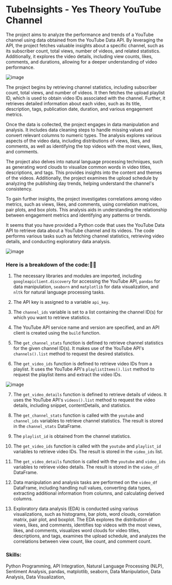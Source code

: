 # TubeInsights - Yes Theory YouTube Channel
The project aims to analyze the performance and trends of a YouTube channel using data obtained from the YouTube Data API. By leveraging the API, the project fetches valuable insights about a specific channel, such as its subscriber count, total views, number of videos, and related statistics. Additionally, it explores the video details, including view counts, likes, comments, and durations, allowing for a deeper understanding of video performance.

![image](https://github.com/prajjwalyd/TubeInsights/assets/111794524/e55ed366-5322-4ca2-8fce-bee1c9f8a3af)


The project begins by retrieving channel statistics, including subscriber count, total views, and number of videos. It then fetches the upload playlist ID, which is used to obtain video IDs associated with the channel. Further, it retrieves detailed information about each video, such as its title, description, tags, publication date, duration, and various engagement metrics.

Once the data is collected, the project engages in data manipulation and analysis. It includes data cleaning steps to handle missing values and convert relevant columns to numeric types. The analysis explores various aspects of the video data, including distributions of views, likes, and comments, as well as identifying the top videos with the most views, likes, and comments.

The project also delves into natural language processing techniques, such as generating word clouds to visualize common words in video titles, descriptions, and tags. This provides insights into the content and themes of the videos. Additionally, the project examines the upload schedule by analyzing the publishing day trends, helping understand the channel's consistency.

To gain further insights, the project investigates correlations among video metrics, such as views, likes, and comments, using correlation matrices, pair plots, and box plots. This analysis aids in understanding the relationship between engagement metrics and identifying any patterns or trends.

It seems that you have provided a Python code that uses the YouTube Data API to retrieve data about a YouTube channel and its videos. The code performs various tasks such as fetching channel statistics, retrieving video details, and conducting exploratory data analysis.

![image](https://github.com/prajjwalyd/TubeInsights/assets/111794524/d3503310-5c88-419c-9090-5dadf8f9bb61)

### Here is a breakdown of the code:👩‍💻

1. The necessary libraries and modules are imported, including `googleapiclient.discovery` for accessing the YouTube API, `pandas` for data manipulation, `seaborn` and `matplotlib` for data visualization, and `nltk` for natural language processing tasks.

2. The API key is assigned to a variable `api_key`.

3. The `channel_ids` variable is set to a list containing the channel ID(s) for which you want to retrieve statistics.

4. The YouTube API service name and version are specified, and an API client is created using the `build` function.

5. The `get_channel_stats` function is defined to retrieve channel statistics for the given channel ID(s). It makes use of the YouTube API's `channels().list` method to request the desired statistics.

6. The `get_video_ids` function is defined to retrieve video IDs from a playlist. It uses the YouTube API's `playlistItems().list` method to request the playlist items and extract the video IDs.

![image](https://github.com/prajjwalyd/TubeInsights/assets/111794524/be9f8c90-1c9c-48cc-8678-12acda5fe5dd)

7. The `get_video_details` function is defined to retrieve details of videos. It uses the YouTube API's `videos().list` method to request the video details, including snippet, contentDetails, and statistics.

8. The `get_channel_stats` function is called with the `youtube` and `channel_ids` variables to retrieve channel statistics. The result is stored in the `channel_stats` DataFrame.

9. The `playlist_id` is obtained from the channel statistics.

10. The `get_video_ids` function is called with the `youtube` and `playlist_id` variables to retrieve video IDs. The result is stored in the `video_ids` list.

11. The `get_video_details` function is called with the `youtube` and `video_ids` variables to retrieve video details. The result is stored in the `video_df` DataFrame.

12. Data manipulation and analysis tasks are performed on the `video_df` DataFrame, including handling null values, converting data types, extracting additional information from columns, and calculating derived columns.

13. Exploratory data analysis (EDA) is conducted using various visualizations, such as histograms, bar plots, word clouds, correlation matrix, pair plot, and boxplot. The EDA explores the distribution of views, likes, and comments, identifies top videos with the most views, likes, and comments, visualizes word clouds for video titles, descriptions, and tags, examines the upload schedule, and analyzes the correlations between view count, like count, and comment count.

### Skills:
Python Programming, API Integration, Natural Language Processing (NLP), Sentiment Analysis, pandas, matplotlib, seaborn, Data Manipulation, Data Analysis, Data Visualization, 
